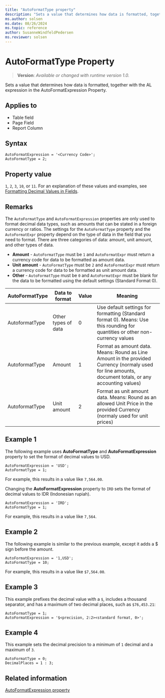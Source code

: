 ```yaml
---
title: "AutoFormatType property"
description: "Sets a value that determines how data is formatted, together with the AL expression in the AutoFormatExpression Property."
ms.author: solsen
ms.date: 08/26/2024
ms.topic: reference
author: SusanneWindfeldPedersen
ms.reviewer: solsen
---
```

[//]: # (START>DO_NOT_EDIT)
[//]: # (IMPORTANT:Do not edit any of the content between here and the END>DO_NOT_EDIT.)
[//]: # (Any modifications should be made in the .xml files in the ModernDev repo.)
# AutoFormatType Property
> **Version**: _Available or changed with runtime version 1.0._

Sets a value that determines how data is formatted, together with the AL expression in the AutoFormatExpression Property.

## Applies to
-   Table field
-   Page Field
-   Report Column

[//]: # (IMPORTANT: END>DO_NOT_EDIT)

## Syntax

```AL
AutoFormatExpression = '<Currency Code>';
AutoFormatType = 2;
```

## Property value  

`1`, `2`, `3`, `10`, or `11`. For an explanation of these values and examples, see [Formatting Decimal Values in Fields](../devenv-format-field-data.md).  
  

## Remarks

The `AutoFormatType` and `AutoFormatExpression` properties are only used to format decimal data types, such as amounts that can be stated in a foreign currency or ratios. The settings for the `AutoFormatType` property and the `AutoFormatExpr` property depend on the type of data in the field that you need to format. There are three categories of data: amount, unit amount, and other types of data.

- **Amount** - `AutoFormatType` must be `1` and `AutoFormatExpr` must return a currency code for data to be formatted as amount data.
- **Unit amount** - `AutoFormatType` must be `2` and `AutoFormatExpr` must return a currency code for data to be formatted as unit amount data.
- **Other** - `AutoFormatType` must be `0` and `AutoFormatExpr` must be blank for the data to be formatted using the default settings (Standard Format 0).

|AutoFormatType|Data to format| Value| Meaning|
|--------------|--------------|------|--------|
|AutoformatType |Other types of data| 0 | Use default settings for formatting (Standard format 0). Means: Use this rounding for quantities or other non-currency values|
|AutoformatType |Amount             | 1 | Format as amount data. Means: Round as Line Amount in the provided Currency (normaly used for line amounts, document totals, or any accounting values)|
|AutoformatType |Unit amount        |2  | Format as unit amount data. Means: Round as an allowed Unit Price in the provided Currency (normaly used for unit prices)|

## Example 1

The following example uses **AutoFormatType** and **AutoFormatExpression** property to set the format of decimal values to USD.

```AL
AutoFormatExpression = 'USD';
AutoFormatType = 1;
```

For example, this results in a value like `7,564.00`.

Changing the **AutoFormatExpression** property to `IRD` sets the format of decimal values to IDR \(Indonesian rupiah\).

```AL
AutoFormatExpression = 'IRD';
AutoFormatType = 1;
```

For example, this results in a value like `7,564`.

## Example 2

The following example is similar to the previous example, except it adds a $ sign before the amount.

```AL
AutoFormatExpression = '1,USD';
AutoFormatType = 10;
```

For example, this results in a value like `$7,564.00`.

## Example 3

This example prefixes the decimal value with a `$`, includes a thousand separator, and has a maximum of two decimal places, such as `$76,453.21`:

```AL
AutoFormatType = 1;
AutoFormatExpression = '$<precision, 2:2><standard format, 0>';
```

## Example 4

This example sets the decimal precision to a minimum of `1` decimal and a maximum of `3`.

```AL
AutoFormatType = 0;
DecimalPlaces = 1 : 3;
```
    
## Related information

[AutoFormatExpression property](devenv-autoformatexpression-property.md)
